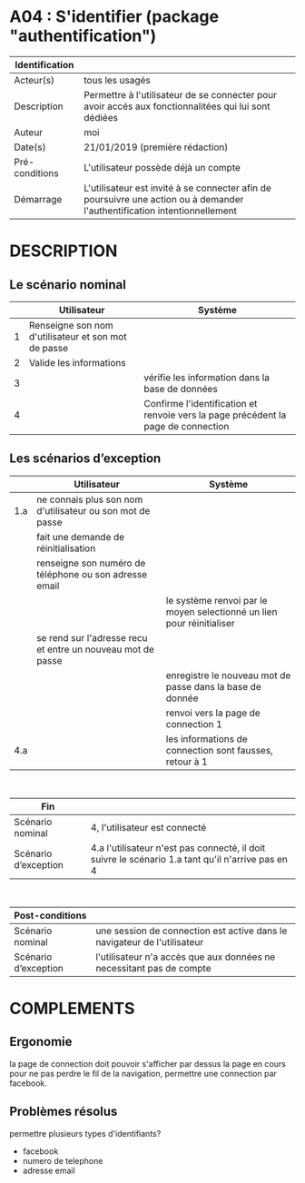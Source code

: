 # A04 : S'identifier (package "authentification")

|Identification | |
|-|-|
|Acteur(s) | tous les usagés |
|Description | Permettre à l'utilisateur de se connecter pour avoir accés aux fonctionnalitées qui lui sont dédiées |
|Auteur | moi |
|Date(s) | 21/01/2019 (première rédaction) |
|Pré-conditions | L'utilisateur possède déjà un compte |
|Démarrage | L'utilisateur est invité à se connecter afin de poursuivre une action ou à demander l'authentification intentionnellement |

# DESCRIPTION

## Le scénario nominal
||Utilisateur|Système|
|-|-|-|
|1| Renseigne son nom d'utilisateur et son mot de passe |  |
|2| Valide les informations |  |
|3| | vérifie les information dans la base de données |
|4| | Confirme l'identification et renvoie vers la page précédent la page de connection |


## Les scénarios d’exception

||Utilisateur|Système|
|-|-|-|
|1.a| ne connais plus son nom d'utilisateur ou son mot de passe | |
|| fait une demande de réinitialisation | |
|| renseigne son numéro de téléphone ou son adresse email | |
|| | le système renvoi par le moyen selectionné un lien pour réinitialiser |
|| se rend sur l'adresse recu et entre un nouveau mot de passe | |
||  | enregistre le nouveau mot de passe dans la base de donnée |
||  | renvoi vers la page de connection 1 |
|4.a|  | les informations de connection sont fausses, retour à 1 |

<br/>

|Fin||
|-|-|
|Scénario nominal | 4, l'utilisateur est connecté|
|Scénario d’exception | 4.a l'utilisateur n'est pas connecté, il doit suivre le scénario 1.a tant qu'il n'arrive pas en 4|

<br/>

|Post-conditions||
|-|-
|Scénario nominal | une session de connection est active dans le navigateur de l'utilisateur |
|Scénario d’exception | l'utilisateur n'a accès que aux données ne necessitant pas de compte|

# COMPLEMENTS

## Ergonomie 

la page de connection doit pouvoir s'afficher par dessus la page en cours pour ne pas perdre le fil de la navigation, permettre une connection par facebook.

## Problèmes résolus 

permettre plusieurs types d'identifiants?
* facebook
* numero de telephone
* adresse email